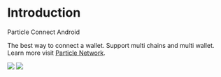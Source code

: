 # Introduction

Particle Connect Android

The best way to connect a wallet. Support multi chains and multi wallet. Learn more visit [Particle Network](https://docs.particle.network/).

![](https://static.particle.network/docs-images/add-wallet.png) ![](https://static.particle.network/docs-images/import-private-key.png)
